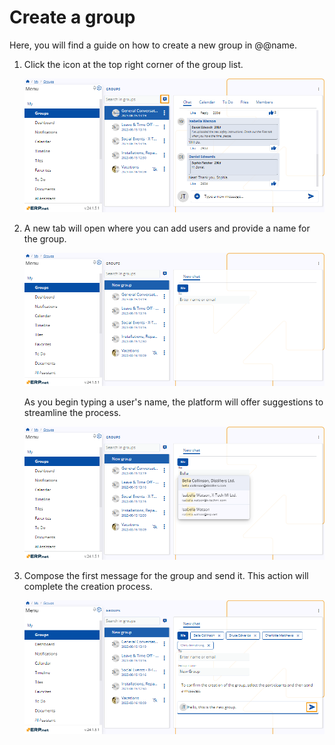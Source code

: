 # Create a group 

Here, you will find a guide on how to create a new group in @@name. 

1. Click the icon at the top right corner of the group list. 

    ![picture](pictures/Groups_Create_icon_01_05.png) 
   
2. A new tab will open where you can add users and provide a name for the group.

    ![picture](pictures/Groups_Create_tab_01_05.png) 

    As you begin typing a user's name, the platform will offer suggestions to streamline the process.

    ![picture](pictures/Groups_Create_suggestions_01_05.png) 

4. Compose the first message for the group and send it. This action will complete the creation process.

    ![picture](pictures/Groups_Create_finish_01_05.png) 
